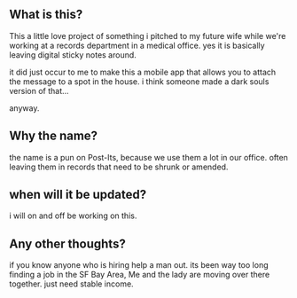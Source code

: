 ## What is this?
This a little love project of something i pitched to my future wife while we're working at a records department in a medical office.
yes it is basically leaving digital sticky notes around.

it did just occur to me to make this a mobile app that allows you to attach the message to a spot in the house.
i think someone made a dark souls version of that...

anyway.

## Why the name?
the name is a pun on Post-Its, because we use them a lot in our office. often leaving them in records that need to be shrunk or amended.

## when will it be updated?
i will on and off be working on this.

## Any other thoughts?
if you know anyone who is hiring help a man out.
its been way too long finding a job in the SF Bay Area,
Me and the lady are moving over there together.
just need stable income.